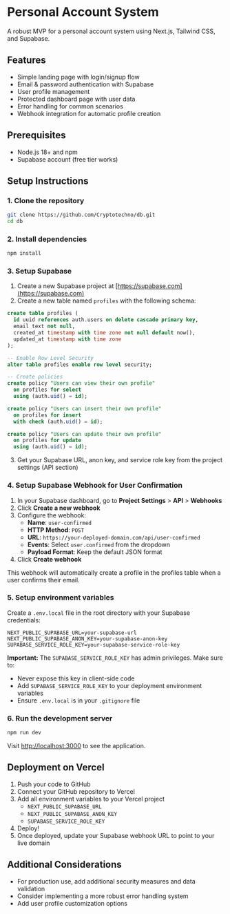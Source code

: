 # Personal Account System

A robust MVP for a personal account system using Next.js, Tailwind CSS, and Supabase.

## Features

- Simple landing page with login/signup flow
- Email & password authentication with Supabase
- User profile management
- Protected dashboard page with user data
- Error handling for common scenarios
- Webhook integration for automatic profile creation

## Prerequisites

- Node.js 18+ and npm
- Supabase account (free tier works)

## Setup Instructions

### 1. Clone the repository

```bash
git clone https://github.com/Cryptotechno/db.git
cd db
```

### 2. Install dependencies

```bash
npm install
```

### 3. Setup Supabase

1. Create a new Supabase project at [https://supabase.com](https://supabase.com)
2. Create a new table named `profiles` with the following schema:

```sql
create table profiles (
  id uuid references auth.users on delete cascade primary key,
  email text not null,
  created_at timestamp with time zone not null default now(),
  updated_at timestamp with time zone
);

-- Enable Row Level Security
alter table profiles enable row level security;

-- Create policies
create policy "Users can view their own profile" 
  on profiles for select 
  using (auth.uid() = id);

create policy "Users can insert their own profile" 
  on profiles for insert 
  with check (auth.uid() = id);

create policy "Users can update their own profile" 
  on profiles for update 
  using (auth.uid() = id);
```

3. Get your Supabase URL, anon key, and service role key from the project settings (API section)

### 4. Setup Supabase Webhook for User Confirmation

1. In your Supabase dashboard, go to **Project Settings** > **API** > **Webhooks**
2. Click **Create a new webhook**
3. Configure the webhook:
   - **Name**: `user-confirmed`
   - **HTTP Method**: `POST`
   - **URL**: `https://your-deployed-domain.com/api/user-confirmed`
   - **Events**: Select `user.confirmed` from the dropdown
   - **Payload Format**: Keep the default JSON format
4. Click **Create webhook**

This webhook will automatically create a profile in the profiles table when a user confirms their email.

### 5. Setup environment variables

Create a `.env.local` file in the root directory with your Supabase credentials:

```
NEXT_PUBLIC_SUPABASE_URL=your-supabase-url
NEXT_PUBLIC_SUPABASE_ANON_KEY=your-supabase-anon-key
SUPABASE_SERVICE_ROLE_KEY=your-supabase-service-role-key
```

**Important:** The `SUPABASE_SERVICE_ROLE_KEY` has admin privileges. Make sure to:
- Never expose this key in client-side code
- Add `SUPABASE_SERVICE_ROLE_KEY` to your deployment environment variables
- Ensure `.env.local` is in your `.gitignore` file

### 6. Run the development server

```bash
npm run dev
```

Visit [http://localhost:3000](http://localhost:3000) to see the application.

## Deployment on Vercel

1. Push your code to GitHub
2. Connect your GitHub repository to Vercel
3. Add all environment variables to your Vercel project
   - `NEXT_PUBLIC_SUPABASE_URL`
   - `NEXT_PUBLIC_SUPABASE_ANON_KEY`
   - `SUPABASE_SERVICE_ROLE_KEY`
4. Deploy!
5. Once deployed, update your Supabase webhook URL to point to your live domain

## Additional Considerations

- For production use, add additional security measures and data validation
- Consider implementing a more robust error handling system
- Add user profile customization options
